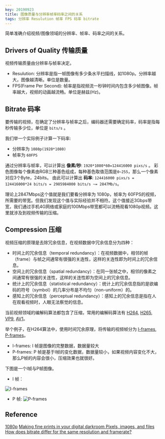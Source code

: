 ```yaml
---
key: 20190923
title: 图像质量与分辨率帧率码率之间的关系
tags: 分辨率 Resulution 帧率 FPS 码率 bitrate
---
```


简单准确介绍视频/图像领域的分辨率、帧率、码率之间的关系。

## Drivers of Quality 传输质量

视频传输质量由分辨率与帧率决定。

- Resulution: 分辨率是指一帧图像有多少条水平扫描线，如1080p。分辨率越大，图像越清晰。单位是数量。
- FPS(Frame Per Second): 帧率是指视频流一秒钟时间内包含多少帧图像。帧率越大，视频的动画越流畅。单位是赫兹(Hz)。

## Bitrate 码率

要传输的视频，在确定了分辨率与帧率之后，编码器还需要确定码率，码率是指每秒传输多少位，单位是 ```bits/s``` 。

我们举一个实际例子计算一下码率:

- 分辨率为 ```1080p(1920*1080)```
- 帧率为 ```60FPS```

通过分辨率与帧率，可以计算出 **像素/秒**: ```1920*1080*60=124416000 pixs/s``` 。
彩色图像每个像素由RGB三种基色组成，每种基色取值范围是```0~255```，那么一个像素对应3个Byte，24bits。
由此可以计算出 **码率**: ```124416000 pixs/s = 124416000*24 bits/s = 2985984000 bits/s ~= 2847Mb/s```。

理论上2847Mbps这个值就是我们要看分辨率为 1080p，帧率为 60FPS的视频，所需要的带宽。但我们发现这个值与实际经验并不相符。这个值接近3Gbps带宽，我们通过手机4G网络或家庭的100Mbps带宽都可以流畅观看1080p视频。这里就涉及到视频传输的压缩。

## Compression 压缩

视频压缩的原理是去除冗余信息，在视频数据中冗余信息分为四种：

- 时间上的冗余信息（temporal redundancy）：在视频数据中，相邻的帧（frame）与帧之间通常有很强的关连性，这样的关连性即为时间上的冗余信息。
- 空间上的冗余信息（spatial redundancy）：在同一张帧之中，相邻的像素之间通常有很强的关连性，这样的关连性即为空间上的冗余信息。
- 统计上的冗余信息（statistical redundancy）：统计上的冗余信息指的是欲编码的符号（symbol）的几率分布是不均匀（non-uniform）的。
- 感知上的冗余信息（perceptual redundancy）：感知上的冗余信息是指在人在观看视频时，人眼无法察觉的信息。

当前视频领域的编解码算法都包含了压缩，常用的编解码算法有 [H264](), [H265](), [VP9](), [AV1]()。

举个例子，在H264算法中，使用时间冗余原理，将传输的视频帧分为 [I-frames](http://en.wikipedia.org/wiki/Video_compression_picture_types#Intra_coded_frames.2Fslices_.28I.E2.80.91frames.2Fslices_or_Key_frames.29), [P-frames](http://en.wikipedia.org/wiki/Video_compression_picture_types#Predicted_frames.2Fslices_.28P-frames.2Fslices.29)。

- I-frames: I 帧是图像的完整数据，数据量较大
- P-frames: P 帧是基于I帧的变化数据，数据量较小，如果视频内容变化不大，那么P帧的内容会很小，压缩效果也就很好。

下图是一个I帧与P帧图像。

- I 帧：

![I-frames](https://i.stack.imgur.com/T90My.jpg)

- P 帧:
![P-frames](https://i.stack.imgur.com/cwAwQ.jpg)

## Reference

[](https://kollective.com/ecdn-blog/pick-bit-rate/)
[1080p](https://zh.wikipedia.org/wiki/1080p)
[Making fine prints in your digital darkroom Pixels, images, and files ](http://www.normankoren.com/pixels_images.html)
[How does bitrate differ for the same resolution and framerate?](https://superuser.com/questions/421285/how-does-bitrate-differ-for-the-same-resolution-and-framerate)
